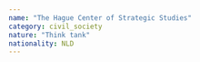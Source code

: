 ```yaml
---
name: "The Hague Center of Strategic Studies"
category: civil_society
nature: "Think tank"
nationality: NLD
---
```

    